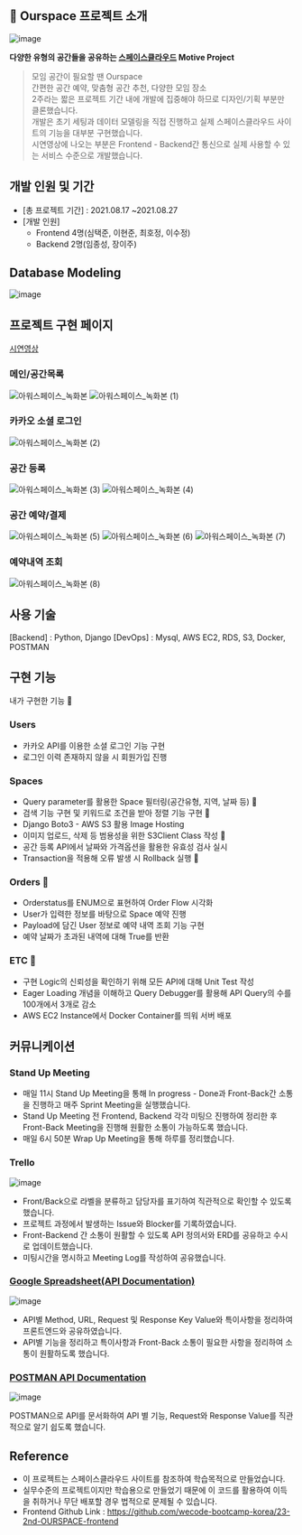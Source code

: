 ## 🏢 Ourspace 프로젝트 소개

![image](https://user-images.githubusercontent.com/84963683/136652854-a3acdc49-1684-4134-bcfa-de7396fa173d.png)

**다양한 유형의 공간들을 공유하는 [스페이스클라우드](https://www.spacecloud.kr/) Motive Project**

> 모임 공간이 필요할 땐 Ourspace<br/>
> 간편한 공간 예약, 맞춤형 공간 추천, 다양한 모임 장소<br/>
> 2주라는 짧은 프로젝트 기간 내에 개발에 집중해야 하므로 디자인/기획 부분만 클론했습니다.   
> 개발은 초기 세팅과 데이터 모델링을 직접 진행하고 실제 스페이스클라우드 사이트의 기능을 대부분 구현했습니다.   
> 시연영상에 나오는 부분은 Frontend - Backend간 통신으로 실제 사용할 수 있는 서비스 수준으로 개발했습니다.  
 
## 개발 인원 및 기간
- [총 프로젝트 기간] : 2021.08.17 ~2021.08.27
- [개발 인원] 
  - Frontend 4명(심택준, 이현준, 최호정, 이수정)
  - Backend 2명(임종성, 장이주)

## Database Modeling

![image](https://user-images.githubusercontent.com/84963683/136653023-f4fa0b5c-9a8f-4e52-a2b4-0476a2ee6761.png)

## 프로젝트 구현 페이지

[시연영상](https://www.youtube.com/watch?v=8b4LgFIEaCk&ab_channel=TaekjunSim)

### 메인/공간목록

![아워스페이스_녹화본](https://user-images.githubusercontent.com/84963683/136654713-4d85ac2c-019a-4c26-aa46-ba5a2fe3fc43.gif)
![아워스페이스_녹화본 (1)](https://user-images.githubusercontent.com/84963683/136654768-29398d80-2502-4c9c-bff4-1e36e4f9776f.gif)

### 카카오 소셜 로그인

![아워스페이스_녹화본 (2)](https://user-images.githubusercontent.com/84963683/136654810-232792c4-4ab1-4479-b20e-4baba445abf5.gif)

### 공간 등록 

![아워스페이스_녹화본 (3)](https://user-images.githubusercontent.com/84963683/136654858-dcc7c58f-7455-4145-8633-eaf27da8c526.gif)
![아워스페이스_녹화본 (4)](https://user-images.githubusercontent.com/84963683/136654861-49f0d23a-dbed-4845-b6e9-9f305677c1cc.gif)

### 공간 예약/결제

![아워스페이스_녹화본 (5)](https://user-images.githubusercontent.com/84963683/136654946-c8911a24-fbbe-422e-82f2-3f659b1e71bd.gif)
![아워스페이스_녹화본 (6)](https://user-images.githubusercontent.com/84963683/136654953-d4e67297-a9fa-4f8f-9a65-24b53252a383.gif)
![아워스페이스_녹화본 (7)](https://user-images.githubusercontent.com/84963683/136654956-015f6b32-7792-47d4-b752-450d368125bc.gif)

### 예약내역 조회

![아워스페이스_녹화본 (8)](https://user-images.githubusercontent.com/84963683/136655023-aa7c72ab-4bbd-4dbf-a8ac-88cb196a6024.gif)

## 사용 기술

[Backend] : Python, Django
[DevOps] : Mysql, AWS EC2, RDS, S3, Docker, POSTMAN

## 구현 기능

내가 구현한 기능 🙌

### Users

- 카카오 API를 이용한 소셜 로그인 기능 구현
- 로그인 이력 존재하지 않을 시 회원가입 진행

### Spaces

- Query parameter를 활용한 Space 필터링(공간유형, 지역, 날짜 등) 🙌
- 검색 기능 구현 및 키워드로 조건을 받아 정렬 기능 구현 🙌
- Django Boto3 - AWS S3 활용 Image Hosting 
- 이미지 업로드, 삭제 등 범용성을 위한 S3Client Class 작성 🙌
- 공간 등록 API에서 날짜와 가격옵션을 활용한 유효성 검사 실시
- Transaction을 적용해 오류 발생 시 Rollback 실행 🙌

### Orders 🙌

- Orderstatus를 ENUM으로 표현하여 Order Flow 시각화
- User가 입력한 정보를 바탕으로 Space 예약 진행
- Payload에 담긴 User 정보로 예약 내역 조회 기능 구현
- 예약 날짜가 초과된 내역에 대해 True를 반환

### ETC 🙌

- 구현 Logic의 신뢰성을 확인하기 위해 모든 API에 대해 Unit Test 작성
- Eager Loading 개념을 이해하고 Query Debugger를 활용해 API Query의 수를 100개에서 3개로 감소
- AWS EC2 Instance에서 Docker Container를 띄워 서버 배포

## 커뮤니케이션

### Stand Up Meeting

- 매일 11시 Stand Up Meeting을 통해 In progress - Done과 Front-Back간 소통을 진행하고 매주 Sprint Meeting을 실행했습니다.
- Stand Up Meeting 전 Frontend, Backend 각각 미팅으 진행하여 정리한 후 Front-Back Meeting을 진행해 원활한 소통이 가능하도록 했습니다.
- 매일 6시 50분 Wrap Up Meeting을 통해 하루를 정리했습니다.

### Trello

![image](https://user-images.githubusercontent.com/84963683/136654371-47765fc7-09a3-4ca5-9403-368cdb8df626.png)

- Front/Back으로 라벨을 분류하고 담당자를 표기하여 직관적으로 확인할 수 있도록 했습니다.
- 프로젝트 과정에서 발생하는 Issue와 Blocker를 기록하였습니다.
- Front-Backend 간 소통이 원활할 수 있도록 API 정의서와 ERD를 공유하고 수시로 업데이트했습니다.
- 미팅시간을 명시하고 Meeting Log를 작성하여 공유했습니다.

### [Google Spreadsheet(API Documentation)](https://docs.google.com/spreadsheets/d/1vL21nq75g_9duQGF6-2D2S7D91lnT9BbnlBwiJTuubY/edit?usp=sharing)

![image](https://user-images.githubusercontent.com/84963683/136654510-2f3b802a-fde5-4c4e-9331-2f0739f3a87a.png)

- API별 Method, URL, Request 및 Response Key Value와 특이사항을 정리하여 프론트엔드와 공유하였습니다.
- API별 기능을 정리하고 특이사항과 Front-Back 소통이 필요한 사항을 정리하여 소통이 원활하도록 했습니다.

### [POSTMAN API Documentation](https://documenter.getpostman.com/view/16843754/TzzGJZQ8)

![image](https://user-images.githubusercontent.com/84963683/136654578-6529565e-aec5-4c49-bfe0-1cd9d6eb651a.png)

POSTMAN으로 API를 문서화하여 API 별 기능, Request와 Response Value를 직관적으로 알기 쉽도록 했습니다.

## Reference

- 이 프로젝트는 스페이스클라우드 사이트를 참조하여 학습목적으로 만들었습니다.
- 실무수준의 프로젝트이지만 학습용으로 만들었기 때문에 이 코드를 활용하여 이득을 취하거나 무단 배포할 경우 법적으로 문제될 수 있습니다.
- Frontend Github Link : https://github.com/wecode-bootcamp-korea/23-2nd-OURSPACE-frontend
